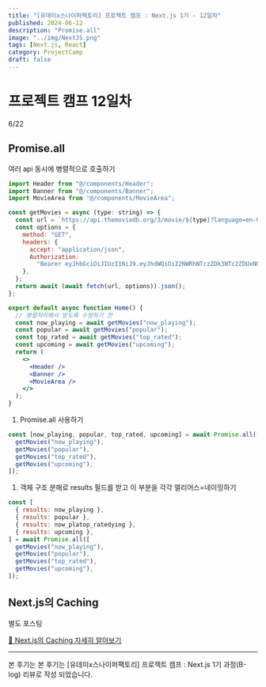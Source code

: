 ```yaml
---
title: "[유데미x스나이퍼팩토리] 프로젝트 캠프 : Next.js 1기 - 12일차"
published: 2024-06-12
description: "Promise.all"
image: "../img/NextJS.png"
tags: [Next.js, React]
category: ProjectCamp
draft: false
---
```


# 프로젝트 캠프 12일차

6/22

## Promise.all

여러 api 동시에 병렬적으로 호출하기

```jsx
import Header from "@/components/Header";
import Banner from "@/components/Banner";
import MovieArea from "@/components/MovieArea";

const getMovies = async (type: string) => {
  const url = `https://api.themoviedb.org/3/movie/${type}?language=en-US&page=1`;
  const options = {
    method: "GET",
    headers: {
      accept: "application/json",
      Authorization:
        "Bearer eyJhbGciOiJIUzI1NiJ9.eyJhdWQiOiI2NWRhNTczZDk3NTc2ZDUxNGM3NTYyZjNjMjI3NzgxYiIsInN1YiI6IjY1N2MxMjQwZTkzZTk1MjE4ZjZkMjM5OCIsInNjb3BlcyI6WyJhcGlfcmVhZCJdLCJ2ZXJzaW9uIjoxfQ.HkyRzjy-li0pLAqbjEVApq9hBDG6TlLdtJ56YuttHeU",
    },
  };
  return await (await fetch(url, options)).json();
};

export default async function Home() {
  // 병렬처리해서 받도록 수정하기 전
  const now_playing = await getMovies("now_playing");
  const popular = await getMovies("popular");
  const top_rated = await getMovies("top_rated");
  const upcoming = await getMovies("upcoming");
  return (
    <>
      <Header />
      <Banner />
      <MovieArea />
    </>
  );
}
```

1. Promise.all 사용하기

```jsx
const [now_playing, popular, top_rated, upcoming] = await Promise.all([
  getMovies("now_playing"),
  getMovies("popular"),
  getMovies("top_rated"),
  getMovies("upcoming"),
]);
```

1. 객체 구조 분해로 results 필드를 받고 이 부분을 각각 앨리어스=네이밍하기

```jsx
const [
  { results: now_playing },
  { results: popular },
  { results: now_platop_ratedying },
  { results: upcoming },
] = await Promise.all([
  getMovies("now_playing"),
  getMovies("popular"),
  getMovies("top_rated"),
  getMovies("upcoming"),
]);
```

## Next.js의 Caching

별도 포스팅

[👋 Next.js의 Caching 자세히 알아보기](https://hhzzzk.github.io/posts/nextjs_caching/)

---

본 후기는 본 후기는 [유데미x스나이퍼팩토리] 프로젝트 캠프 : Next.js 1기 과정(B-log) 리뷰로 작성 되었습니다.
